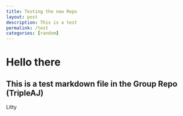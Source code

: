 ```yaml
---
title: Testing the new Repo
layout: post
description: This is a test
permalink: /test
categories: [random]
---
```


# Hello there
## This is a test markdown file in the Group Repo (TripleAJ)




Litty